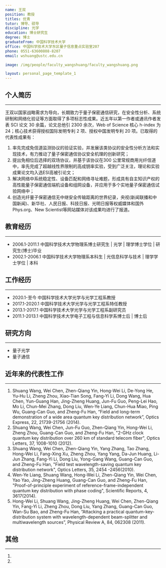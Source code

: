 ```yaml
---
name: 王双
position: 教授
titles: 优青
tutor: 博导、硕导
discipline: 光学
education: 博士研究生
degree: 博士
graduateFrom: 中国科学技术大学
office: 中国科学技术大学东区量子信息重点实验室207
phone: 0551-63600808-8207
email: wshuang@ustc.edu.cn

image: /img/people/faculty_wangshuang/faculty_wangshuang.png

layout: personal_page_template_1
---
```


## 个人简历
--------------
王双以国家战略需求为导向，长期致力于量子保密通信研究，在安全性分析、系统研制和网络化验证等方面取得了多项标志性成果。近五年以第一作者或通讯作者发表 SCI 论文 30 余篇，论文总他引 2300 余次，Web of Science 核心 h-index 为 24；核心技术获得授权国际发明专利 2 项、授权中国发明专利 20 项。已取得的代表性成果有：
1. 率先完成免信道监测协议的验证实验，并发展该类协议的安全性分析方法和实现技术，有力推动了量子保密通信协议安全机理的创新研究；
2. 提出免相位后选择的双场协议，并基于该协议在300 公里常规商用光纤信道中，率先完成了超越线性界限制的高成钥率实验，受到广泛关注，理论和实验成果论文均入选ESI高被引论文；
3. 解决网络中系统稳定性、设备匹配和网络寻址难题，形成具有自主知识产权的高性能量子保密通信端机设备和组网设备，并应用于多个实地量子保密通信试验网络中；
4. 创造光纤量子保密通信无中继安全传输距离的世界纪录，央视(新闻联播和中国新闻)、新华社、人民日报、科技日报、光明日报等权威媒体和国外Phys.org、New Scientist等网站媒体对该成果均进行了报道。

## 教育经历
--------------
* 2006.1-2011.1 中国科学技术大学物理系博士研究生  |  光学  |  理学博士学位  |  研究生(博士)毕业
* 2002.1-2006.1 中国科学技术大学物理系本科生  |  光信息科学与技术  |  理学学士学位  |  本科

## 工作经历
--------------
* 2020.1-至今 中国科学技术大学光学与光学工程系教授
* 2017.1-2020.1 中国科学技术大学光学与光学工程系特任教授
* 2013.1-2017.1 中国科学技术大学光学与光学工程系副研究员
* 2011.1-2013.1 中国科学技术大学电子工程与信息科学系博士后  |  博士后

## 研究方向
--------------
* 量子光学
* 量子通信

## 近年来的代表性工作
--------------
1. Shuang Wang, Wei Chen, Zhen-Qiang Yin, Hong-Wei Li, De-Yong He, Yu-Hu Li, Zheng Zhou, Xiao-Tian Song, Fang-Yi Li, Dong Wang, Hua Chen, Yun-Guang Han, Jing-Zheng Huang, Jun-Fu Guo, Peng-Lei Hao, Mo Li, Chun-Mei Zhang, Dong Liu, Wen-Ye Liang, Chun-Hua Miao, Ping Wu, Guang-Can Guo, and Zheng-Fu Han, “Field and long-term demonstration of a wide area quantum key distribution network”, Optics Express, 22, 21739-21756 (2014).
2. Shuang Wang, Wei Chen, Jun-Fu Guo, Zhen-Qiang Yin, Hong-Wei Li, Zheng Zhou, Guang-Can Guo, and Zheng-Fu Han, "2-GHz clock quantum key distribution over 260 km of standard telecom fiber", Optics Letters, 37, 1008-1010 (2012).
3. Shuang Wang, Wei Chen, Zhen-Qiang Yin, Yang Zhang, Tao Zhang, Hong-Wei Li, Fang-Xing Xu, Zheng Zhou, Yang Yang, Da-Jun Huang, Li-Jun Zhang, Fang-Yi Li, Dong Liu, Yong-Gang Wang, Guang-Can Guo, and Zheng-Fu Han, "Field test wavelength-saving quantum key distribution network", Optics Letters, 35, 2454 -2456(2010).
4. Wen-Ye Liang, Shuang Wang, Hong-Wei Li, Zhen-Qiang Yin, Wei Chen, Yao Yao, Jing-Zheng Huang, Guang-Can Guo, and Zheng-Fu Han, "Proof-of-principle experiment of reference-frame-independent quantum key distribution with phase coding", Scientific Reports, 4, 3617(2014).
5. Hong-Wei Li, Shuang Wang, Jing-Zheng Huang, Wei Chen, Zhen-Qiang Yin, Fang-Yi Li, Zheng Zhou, Dong Liu, Yang Zhang, Guang-Can Guo, Wan-Su Bao, and Zheng-Fu Han, “Attacking a practical quantum-key-distribution system with wavelength-dependent beam-splitter and multiwavelength sources”, Physical Review A, 84, 062308 (2011).

## 其他
---------
1. 
2. 
